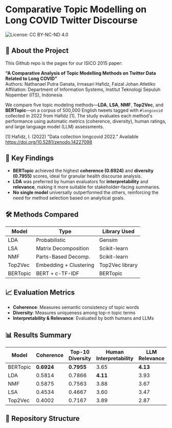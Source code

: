 # Comparative Topic Modelling on Long COVID Twitter Discourse

![License: CC BY-NC-ND 4.0](https://img.shields.io/badge/License-CC%20BY--NC--ND%204.0-lightgrey.svg)

## 📑 About the Project
This Github repo is the pages for our ISICO 2015 paper:

**“A Comparative Analysis of Topic Modelling Methods on Twitter Data Related to Long COVID”**  
Authors: Nathanael Putra Ganata, Irmasari Hafidz, Faizal Johan Atletiko  
Affiliation: Department of Information Systems, Institut Teknologi Sepuluh Nopember (ITS), Indonesia

We compare five topic modeling methods—**LDA**, **LSA**, **NMF**, **Top2Vec**, and **BERTopic**—on a corpus of 500,000 English tweets tagged with `#longcovid` collected in 2022 from Hafidz [1]. The study evaluates each method's performance using automatic metrics (coherence, diversity), human ratings, and large language model (LLM) assessments.

[1] Hafidz, I. (2022) "Data collection longcovid 2022." Available https://doi.org/10.5281/zenodo.14227098 

## 🚀 Key Findings

- **BERTopic** achieved the highest **coherence (0.6924)** and **diversity (0.7955)** scores, ideal for granular health discourse analysis.
- **LDA** was preferred by human evaluators for **interpretability** and **relevance**, making it more suitable for stakeholder-facing summaries.
- **No single model** universally outperformed the others, reinforcing the need for method selection based on analytical goals.

## 🛠️ Methods Compared

| Model     | Type                | Library Used       |
|-----------|---------------------|--------------------|
| LDA       | Probabilistic       | Gensim             |
| LSA       | Matrix Decomposition | Scikit-learn       |
| NMF       | Parts-Based Decomp. | Scikit-learn       |
| Top2Vec   | Embedding + Clustering | Top2Vec library |
| BERTopic  | BERT + c-TF-IDF     | BERTopic           |

## 📈 Evaluation Metrics

- **Coherence**: Measures semantic consistency of topic words
- **Diversity**: Measures uniqueness among top-n topic terms
- **Interpretability & Relevance**: Evaluated by both humans and LLMs

## 📊 Results Summary

| Model     | Coherence | Top-10 Diversity | Human Interpretability | LLM Relevance |
|-----------|-----------|------------------|------------------------|---------------|
| BERTopic  | **0.6924** | **0.7955**       | 3.65                   | **4.13**      |
| LDA       | 0.5814    | 0.7866           | **4.11**               | 3.93          |
| NMF       | 0.5875    | 0.7563           | 3.88                   | 3.67          |
| LSA       | 0.4534    | 0.4667           | 3.60                   | 3.47          |
| Top2Vec   | 0.4002    | 0.7167           | 3.89                   | 2.87          |

## 📂 Repository Structure

